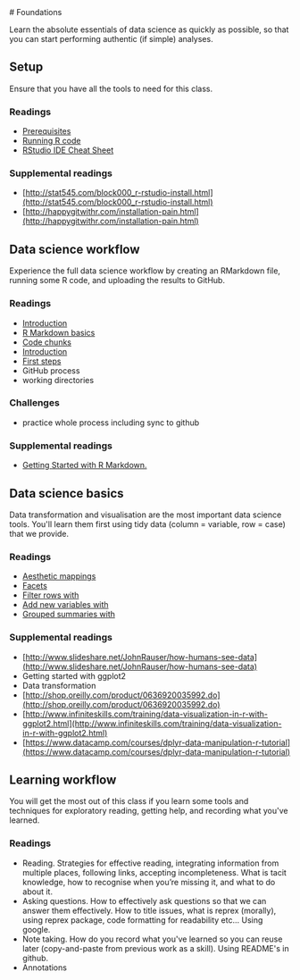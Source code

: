<!-- Generated automatically from index.yaml. Do not edit by hand --># Foundations

Learn the absolute essentials of data science as quickly as possible, so that you can start performing authentic (if simple) analyses.

## Setup

Ensure that you have all the tools to need for this class.

### Readings

* [Prerequisites](http://r4ds.had.co.nz/introduction.html#prerequisites)
* [Running R code](http://r4ds.had.co.nz/introduction.html#running-r-code)
* [RStudio IDE Cheat Sheet](https://www.rstudio.com/wp-content/uploads/2016/01/rstudio-IDE-cheatsheet.pdf)

### Supplemental readings

* [http://stat545.com/block000_r-rstudio-install.html](http://stat545.com/block000_r-rstudio-install.html)
* [http://happygitwithr.com/installation-pain.html](http://happygitwithr.com/installation-pain.html)

## Data science workflow

Experience the full data science workflow by creating an RMarkdown file, running some R code, and uploading the results to GitHub.

### Readings

* [Introduction](http://r4ds.had.co.nz/r-markdown.html#introduction-18)
* [R Markdown basics](http://r4ds.had.co.nz/r-markdown.html#r-markdown-basics)
* [Code chunks](http://r4ds.had.co.nz/r-markdown.html#code-chunks)
* [Introduction](http://r4ds.had.co.nz/data-visualisation.html#introduction-1)
* [First steps](http://r4ds.had.co.nz/data-visualisation.html#first-steps)
* GitHub process
* working directories

### Challenges

* practice whole process including sync to github

### Supplemental readings

* [Getting Started with R Markdown.](https://www.rstudio.com/resources/webinars/getting-started-with-r-markdown/)

## Data science basics

Data transformation and visualisation are the most important data science tools. You'll learn them first using tidy data (column = variable, row = case) that we provide.

### Readings

* [Aesthetic mappings](http://r4ds.had.co.nz/data-visualisation.html#aesthetic-mappings)
* [Facets](http://r4ds.had.co.nz/data-visualisation.html#facets)
* [Filter rows with](http://r4ds.had.co.nz/transform.html#filter-rows-with-filter)
* [Add new variables with](http://r4ds.had.co.nz/transform.html#add-new-variables-with-mutate)
* [Grouped summaries with](http://r4ds.had.co.nz/transform.html#grouped-summaries-with-summarise)

### Supplemental readings

* [http://www.slideshare.net/JohnRauser/how-humans-see-data](http://www.slideshare.net/JohnRauser/how-humans-see-data)
* Getting started with ggplot2
* Data transformation
* [http://shop.oreilly.com/product/0636920035992.do](http://shop.oreilly.com/product/0636920035992.do)
* [http://www.infiniteskills.com/training/data-visualization-in-r-with-ggplot2.html](http://www.infiniteskills.com/training/data-visualization-in-r-with-ggplot2.html)
* [https://www.datacamp.com/courses/dplyr-data-manipulation-r-tutorial](https://www.datacamp.com/courses/dplyr-data-manipulation-r-tutorial)

## Learning workflow

You will get the most out of this class if you learn some tools and techniques for exploratory reading, getting help, and recording what you've learned.

### Readings

* Reading. Strategies for effective reading, integrating information from multiple places, following links, accepting incompleteness. What is tacit knowledge, how to recognise when you’re missing it, and what to do about it.
* Asking questions. How to effectively ask questions so that we can answer them effectively. How to title issues, what is reprex (morally), using reprex package, code formatting for readability etc... Using google.
* Note taking. How do you record what you've learned so you can reuse later (copy-and-paste from previous work as a skill). Using README's in github.
* Annotations

